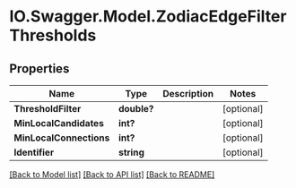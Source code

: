 # IO.Swagger.Model.ZodiacEdgeFilterThresholds
## Properties

Name | Type | Description | Notes
------------ | ------------- | ------------- | -------------
**ThresholdFilter** | **double?** |  | [optional] 
**MinLocalCandidates** | **int?** |  | [optional] 
**MinLocalConnections** | **int?** |  | [optional] 
**Identifier** | **string** |  | [optional] 

[[Back to Model list]](../README.md#documentation-for-models) [[Back to API list]](../README.md#documentation-for-api-endpoints) [[Back to README]](../README.md)

